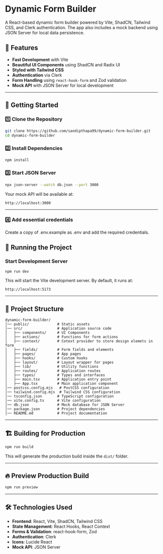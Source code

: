# Dynamic Form Builder

A React-based dynamic form builder powered by Vite, ShadCN, Tailwind CSS, and Clerk authentication. The app also includes a mock backend using JSON Server for local data persistence.

## 📌 Features

- **Fast Development** with Vite
- **Beautiful UI Components** using ShadCN and Radix UI
- **Styled with Tailwind CSS**
- **Authentication** via Clerk
- **Form Handling** using `react-hook-form` and Zod validation
- **Mock API** with JSON Server for local development

---

## 🚀 Getting Started

### 1️⃣ Clone the Repository

```sh
git clone https://github.com/sandipthapa99/dynamic-form-builder.git
cd dynamic-form-builder
```

### 2️⃣ Install Dependencies

```sh
npm install
```

### 3️⃣ Start JSON Server

```sh
npx json-server --watch db.json --port 3000
```

Your mock API will be available at:

```
http://localhost:3000
```

---

### 4️⃣ Add essential credentials

Create a copy of .env.example as .env and add the required credentials.

## 🏃 Running the Project

### Start Development Server

```sh
npm run dev
```

This will start the Vite development server. By default, it runs at:

```
http://localhost:5173
```

---

## 📂 Project Structure

```
dynamic-form-builder/
│── public/             # Static assets
│── src/                # Application source code
│   ├── components/     # UI Components
│   ├── actions/        # Functions for form actions
│   ├── context/        # Cotext provider to store design elemets in form
│   ├── fields/         # Form fields and elements
│   ├── pages/          # App pages
│   ├── hooks/          # Custom hooks
│   ├── layout/         # Layout wrapper for pages
│   ├── lib/            # Utility functions
│   ├── routes/         # Application routes
│   ├── types/          # Types and interfaces
│   ├── main.tsx        # Application entry point
│   ├── App.tsx         # Main application component
│── postcss.config.mjs   # PostCSS configuration
│── tailwind.config.mjs  # Tailwind CSS configuration
│── tsconfig.json       # TypeScript configuration
│── vite.config.ts      # Vite configuration
│── db.json             # Mock database for JSON Server
│── package.json        # Project dependencies
│── README.md           # Project documentation
```

---

## 🏗 Building for Production

```sh
npm run build
```

This will generate the production build inside the `dist/` folder.

---

## 🔥 Preview Production Build

```sh
npm run preview
```

---

## 🛠 Technologies Used

- **Frontend**: React, Vite, ShadCN, Tailwind CSS
- **State Management**: React Hooks, React Context
- **Forms & Validation**: react-hook-form, Zod
- **Authentication**: Clerk
- **Icons**: Lucide React
- **Mock API**: JSON Server
